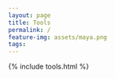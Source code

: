 ```yaml
---
layout: page
title: Tools
permalink: /
feature-img: assets/maya.png
tags:
---
```


{% include tools.html %}